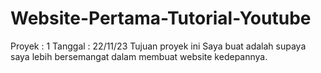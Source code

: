 # Website-Pertama-Tutorial-Youtube
Proyek  : 1
Tanggal : 22/11/23
Tujuan proyek ini Saya buat adalah supaya saya lebih bersemangat dalam membuat website kedepannya.
